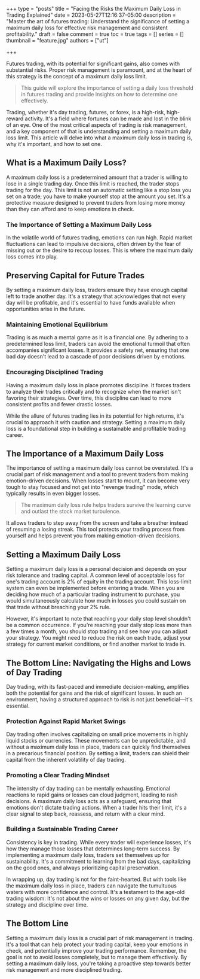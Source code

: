 +++
type = "posts"
title = "Facing the Risks the Maximum Daily Loss in Trading Explained"
date =  2023-05-27T12:16:37-05:00
description = "Master the art of futures trading: Understand the significance of setting a maximum daily loss for effective risk management and consistent profitability."
draft = false
comment = true
toc = true
tags = []
series = []
thumbnail = "feature.jpg"
authors = ["ut"]

+++

Futures trading, with its potential for significant gains, also comes with substantial risks. Proper risk management is paramount, and at the heart of this strategy is the concept of a maximum daily loss limit.

> This guide will explore the importance of setting a daily loss threshold in futures trading and provide insights on how to determine one effectively.

Trading, whether it's day trading, futures, or forex, is a high-risk, high-reward activity. It's a field where fortunes can be made and lost in the blink of an eye. One of the most critical aspects of trading is risk management, and a key component of that is understanding and setting a maximum daily loss limit. This article will delve into what a maximum daily loss in trading is, why it's important, and how to set one.

## What is a Maximum Daily Loss?

A maximum daily loss is a predetermined amount that a trader is willing to lose in a single trading day. Once this limit is reached, the trader stops trading for the day. This limit is not an automatic setting like a stop loss you set on a trade; you have to make yourself stop at the amount you set. It's a protective measure designed to prevent traders from losing more money than they can afford and to keep emotions in check.

### The Importance of Setting a Maximum Daily Loss

In the volatile world of futures trading, emotions can run high. Rapid market fluctuations can lead to impulsive decisions, often driven by the fear of missing out or the desire to recoup losses. This is where the maximum daily loss comes into play.

## Preserving Capital for Future Trades
By setting a maximum daily loss, traders ensure they have enough capital left to trade another day. It's a strategy that acknowledges that not every day will be profitable, and it's essential to have funds available when opportunities arise in the future.

### Maintaining Emotional Equilibrium
Trading is as much a mental game as it is a financial one. By adhering to a predetermined loss limit, traders can avoid the emotional turmoil that often accompanies significant losses. It provides a safety net, ensuring that one bad day doesn't lead to a cascade of poor decisions driven by emotions.

### Encouraging Disciplined Trading
Having a maximum daily loss in place promotes discipline. It forces traders to analyze their trades critically and to recognize when the market isn't favoring their strategies. Over time, this discipline can lead to more consistent profits and fewer drastic losses.

While the allure of futures trading lies in its potential for high returns, it's crucial to approach it with caution and strategy. Setting a maximum daily loss is a foundational step in building a sustainable and profitable trading career.


## The Importance of a Maximum Daily Loss

The importance of setting a maximum daily loss cannot be overstated. It's a crucial part of risk management and a tool to prevent traders from making emotion-driven decisions. When losses start to mount, it can become very tough to stay focused and not get into "revenge trading" mode, which typically results in even bigger losses. 

> The maximum daily loss rule helps traders survive the learning curve and outlast the stock market turbulence.

It allows traders to step away from the screen and take a breather instead of resuming a losing streak. This tool protects your trading process from yourself and helps prevent you from making emotion-driven decisions.

## Setting a Maximum Daily Loss

Setting a maximum daily loss is a personal decision and depends on your risk tolerance and trading capital. A common level of acceptable loss for one's trading account is 2% of equity in the trading account. This loss-limit system can even be implemented before entering a trade. When you are deciding how much of a particular trading instrument to purchase, you would simultaneously calculate how much in losses you could sustain on that trade without breaching your 2% rule.

However, it's important to note that reaching your daily stop level shouldn't be a common occurrence. If you're reaching your daily stop loss more than a few times a month, you should stop trading and see how you can adjust your strategy. You might need to reduce the risk on each trade, adjust your strategy for current market conditions, or find another market to trade in.

## The Bottom Line: Navigating the Highs and Lows of Day Trading

Day trading, with its fast-paced and immediate decision-making, amplifies both the potential for gains and the risk of significant losses. In such an environment, having a structured approach to risk is not just beneficial—it's essential.

### Protection Against Rapid Market Swings
Day trading often involves capitalizing on small price movements in highly liquid stocks or currencies. These movements can be unpredictable, and without a maximum daily loss in place, traders can quickly find themselves in a precarious financial position. By setting a limit, traders can shield their capital from the inherent volatility of day trading.

### Promoting a Clear Trading Mindset
The intensity of day trading can be mentally exhausting. Emotional reactions to rapid gains or losses can cloud judgment, leading to rash decisions. A maximum daily loss acts as a safeguard, ensuring that emotions don't dictate trading actions. When a trader hits their limit, it's a clear signal to step back, reassess, and return with a clear mind.

### Building a Sustainable Trading Career
Consistency is key in trading. While every trader will experience losses, it's how they manage those losses that determines long-term success. By implementing a maximum daily loss, traders set themselves up for sustainability. It's a commitment to learning from the bad days, capitalizing on the good ones, and always prioritizing capital preservation.

In wrapping up, day trading is not for the faint-hearted. But with tools like the maximum daily loss in place, traders can navigate the tumultuous waters with more confidence and control. It's a testament to the age-old trading wisdom: It's not about the wins or losses on any given day, but the strategy and discipline over time.

## The Bottom Line

Setting a maximum daily loss is a crucial part of risk management in trading. It's a tool that can help protect your trading capital, keep your emotions in check, and potentially improve your trading performance. Remember, the goal is not to avoid losses completely, but to manage them effectively. By setting a maximum daily loss, you're taking a proactive step towards better risk management and more disciplined trading.

